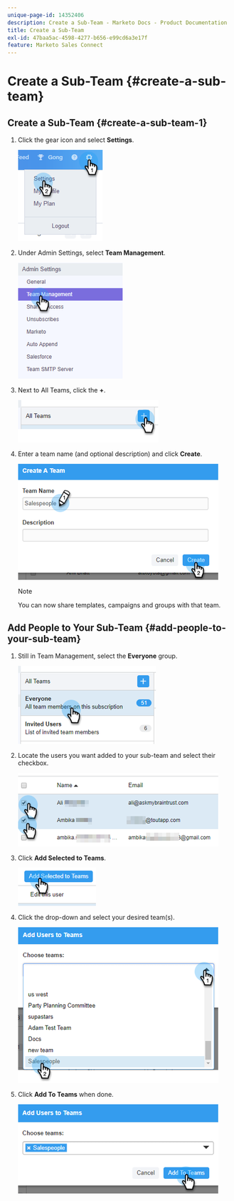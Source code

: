 ```yaml
---
unique-page-id: 14352406
description: Create a Sub-Team - Marketo Docs - Product Documentation
title: Create a Sub-Team
exl-id: 47baa5ac-4598-4277-b656-e99cd6a3e17f
feature: Marketo Sales Connect
---
```

# Create a Sub-Team {#create-a-sub-team}

## Create a Sub-Team {#create-a-sub-team-1}

1. Click the gear icon and select **Settings**.

   ![](assets/one-1.png)

1. Under Admin Settings, select **Team Management**.

   ![](assets/two-1.png)

1. Next to All Teams, click the **+**.

   ![](assets/three-1.png)

1. Enter a team name (and optional description) and click **Create**.

   ![](assets/four-1.png)

   >[!NOTE]
   >
   >You can now share templates, campaigns and groups with that team.

## Add People to Your Sub-Team {#add-people-to-your-sub-team}

1. Still in Team Management, select the **Everyone** group.

   ![](assets/five-1.png)

1. Locate the users you want added to your sub-team and select their checkbox.

   ![](assets/six.png)

1. Click **Add Selected to Teams**.

   ![](assets/seven.png)

1. Click the drop-down and select your desired team(s).

   ![](assets/eight.png)

1. Click **Add To Teams** when done.

   ![](assets/nine.png)
